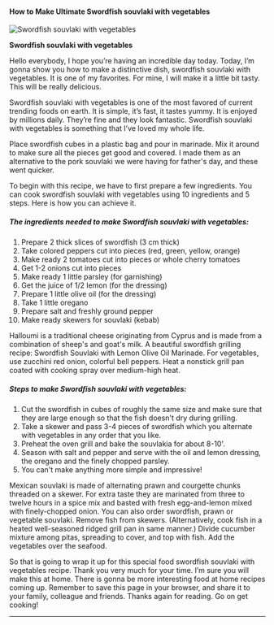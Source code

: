             

#### How to Make Ultimate Swordfish souvlaki with vegetables

![Swordfish souvlaki with vegetables](https://img-global.cpcdn.com/recipes/9d61b86a2ea77439a0f834d841007fdb/751x532cq70/swordfish-souvlaki-with-vegetables-recipe-main-photo.jpg)

**Swordfish souvlaki with vegetables**

Hello everybody, I hope you’re having an incredible day today. Today, I’m gonna show you how to make a distinctive dish, swordfish souvlaki with vegetables. It is one of my favorites. For mine, I will make it a little bit tasty. This will be really delicious.

Swordfish souvlaki with vegetables is one of the most favored of current trending foods on earth. It is simple, it’s fast, it tastes yummy. It is enjoyed by millions daily. They’re fine and they look fantastic. Swordfish souvlaki with vegetables is something that I’ve loved my whole life.

Place swordfish cubes in a plastic bag and pour in marinade. Mix it around to make sure all the pieces get good and covered. I made them as an alternative to the pork souvlaki we were having for father's day, and these went quicker.

To begin with this recipe, we have to first prepare a few ingredients. You can cook swordfish souvlaki with vegetables using 10 ingredients and 5 steps. Here is how you can achieve it.

##### The ingredients needed to make Swordfish souvlaki with vegetables:

1.  Prepare 2 thick slices of swordfish (3 cm thick)
2.  Take colored peppers cut into pieces (red, green, yellow, orange)
3.  Make ready 2 tomatoes cut into pieces or whole cherry tomatoes
4.  Get 1-2 onions cut into pieces
5.  Make ready 1 little parsley (for garnishing)
6.  Get the juice of 1/2 lemon (for the dressing)
7.  Prepare 1 little olive oil (for the dressing)
8.  Take 1 little oregano
9.  Prepare salt and freshly ground pepper
10.  Make ready skewers for souvlaki (kebab)

Halloumi is a traditional cheese originating from Cyprus and is made from a combination of sheep's and goat's milk. A beautiful swordfish grilling recipe: Swordfish Souvlaki with Lemon Olive Oil Marinade. For vegetables, use zucchini red onion, colorful bell peppers. Heat a nonstick grill pan coated with cooking spray over medium-high heat.

##### Steps to make Swordfish souvlaki with vegetables:

1.  Cut the swordfish in cubes of roughly the same size and make sure that they are large enough so that the fish doesn't dry during grilling.
2.  Take a skewer and pass 3-4 pieces of swordfish which you alternate with vegetables in any order that you like.
3.  Preheat the oven grill and bake the souvlakia for about 8-10'.
4.  Season with salt and pepper and serve with the oil and lemon dressing, the oregano and the finely chopped parsley.
5.  You can't make anything more simple and impressive!

Mexican souvlaki is made of alternating prawn and courgette chunks threaded on a skewer. For extra taste they are marinated from three to twelve hours in a spice mix and basted with fresh egg-and-lemon mixed with finely-chopped onion. You can also order swordfish, prawn or vegetable souvlaki. Remove fish from skewers. (Alternatively, cook fish in a heated well-seasoned ridged grill pan in same manner.) Divide cucumber mixture among pitas, spreading to cover, and top with fish. Add the vegetables over the seafood.

So that is going to wrap it up for this special food swordfish souvlaki with vegetables recipe. Thank you very much for your time. I’m sure you will make this at home. There is gonna be more interesting food at home recipes coming up. Remember to save this page in your browser, and share it to your family, colleague and friends. Thanks again for reading. Go on get cooking!

* * *